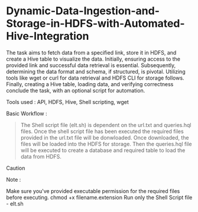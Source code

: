 # Dynamic-Data-Ingestion-and-Storage-in-HDFS-with-Automated-Hive-Integration

The task aims to fetch data from a specified link, store it in HDFS, and create a Hive table to visualize the data. Initially, ensuring access to the provided link and successful data retrieval is essential. Subsequently, determining the data format and schema, if structured, is pivotal. Utilizing tools like wget or curl for data retrieval and HDFS CLI for storage follows. Finally, creating a Hive table, loading data, and verifying correctness conclude the task, with an optional script for automation.


Tools used : API, HDFS, Hive, Shell scripting, wget


Basic Workflow :
> The Shell script file (elt.sh) is dependent on the url.txt and queries.hql files.
> Once the shell script file has been executed the required files provided in the url.txt file will be donwloaded.
> Once downloaded, the files will be loaded into the HDFS for storage.
> Then the queries.hql file will be executed to create a database and required table to load the data from HDFS.

Caution

Note :

Make sure you've provided executable permission for the required files before executing.
chmod +x filename.extension
Run only the Shell Script file - elt.sh
